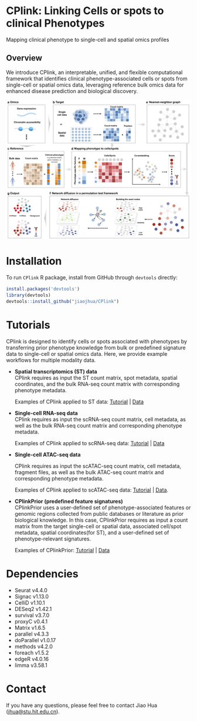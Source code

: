 # CPlink: Linking Cells or spots to clinical Phenotypes
Mapping clinical phenotype to single-cell and spatial omics profiles 

## Overview
We introduce CPlink, an interpretable, unified, and flexible computational framework that identifies clinical phenotype-associated cells or spots from single-cell or spatial omics data, leveraging reference bulk omics data for enhanced disease prediction and biological discovery.

<p align="center">
<img  src="vignettes/CPlink.jpg" width="800" height=auto > 
</p>

# Installation
To run ``CPlink`` R package, install from GitHub through ``devtools`` directly:
```R
install.packages('devtools')
library(devtools)
devtools::install_github("jiaojhua/CPlink")
```

# Tutorials
CPlink is designed to identify cells or spots associated with phenotypes by transferring prior phenotype knowledge from bulk or predefined signature data to single-cell or spatial omics data. Here, we provide example workflows for multiple modality data.

* **Spatial transcriptomics (ST) data**  
  CPlink requires as input the ST count matrix, spot metadata, spatial coordinates, and the bulk RNA-seq count matrix with corresponding phenotype metadata.  

  Examples of CPlink applied to ST data: [Tutorial](https://github.com/jiaojhua/CPlink/blob/main/vignettes/Tutorial-ST.ipynb) | [Data](https://github.com/jiaojhua/CPlink_analysis/tree/main/Testdata/ST)

* **Single-cell RNA-seq data**  
  CPlink requires as input the scRNA-seq count matrix, cell metadata, as well as the bulk RNA-seq count matrix and corresponding phenotype metadata.  

  Examples of CPlink applied to scRNA-seq data: [Tutorial](https://github.com/jiaojhua/CPlink/blob/main/vignettes/Tutorial-scRNA-seq.ipynb) | [Data](https://drive.google.com/drive/folders/1cp5thfClw262LneR3bm9jnf8jqIWN-yH?usp=drive_link)

* **Single-cell ATAC-seq data**
  
  CPlink requires as input the scATAC-seq count matrix, cell metadata, fragment files, as well as the bulk ATAC-seq count matrix and corresponding phenotype metadata.

  Examples of CPlink applied to scATAC-seq data: [Tutorial](https://github.com/jiaojhua/CPlink/blob/main/vignettes/Tutorial-scATAC-seq.ipynb) | [Data](https://drive.google.com/drive/folders/1vM-qbFdxVd2UnX-vnTQwCXOtm6Pz7Z7f?usp=drive_link).

* **CPlinkPrior (predefined feature signatures)**  
  CPlinkPrior uses a user-defined set of phenotype-associated features or genomic regions collected from public databases or literature as prior biological knowledge. In this case, CPlinkPrior requires as input a count matrix from the target single-cell or spatial data, associated cell/spot metadata, spatial coordinates(for ST), and a user-defined set of phenotype-relevant signatures.

  Examples of CPlinkPrior: [Tutorial](https://github.com/jiaojhua/CPlink/blob/main/vignettes/Tutorial-CPlinkPrior.ipynb) | [Data](https://drive.google.com/drive/folders/117W5neDCXxcnlfKPLeqM8LEWgcdvmVwy?usp=drive_link)

# Dependencies
- Seurat v4.4.0
- Signac v1.13.0
- CelliD v1.10.1
- DESeq2 v1.42.1
- survival v3.7.0
- proxyC v0.4.1
- Matrix v1.6.5
- parallel v4.3.3
- doParallel v1.0.17
- methods v4.2.0
- foreach v1.5.2
- edgeR v4.0.16
- limma v3.58.1

# Contact
If you have any questions, please feel free to contact Jiao Hua (jhua@stu.hit.edu.cn).
